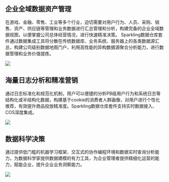 ## 企业全域数据资产管理
在游戏、金融、零售、工业等多个行业，迫切需要对用户行为、人员、采购、销售、资产、供应链等管理和业务数据进行汇总管理和分析，构建完备的企业全域数据视图，以便掌握公司总体经营情况，进行快速精准决策。
Sparkling数据仓库套件通过数据集成工具将分散在传统数据库、业务系统、服务器上的各类数据源汇总，构建公司级别数据地图门户，利用高性能的异构数据源聚合分析能力，进行数据管理和业务价值提炼。

![](https://main.qcloudimg.com/raw/e26c2e7880f645a606c930a02249d122.png)

## 海量日志分析和精准营销
通过日志标准化和规范化机制，用户可以便捷的分析PB级用户行为和系统日志等结构化或半结构化数据，构建基于cookie的消费者人群画像，对用户进行个性化推荐，有效提升商品投放精准度。Sparkling数据仓库套件支持实时数据接入、COS深度集成。

![](https://main.qcloudimg.com/raw/d9e7c6140ef97dedbb4c61c2143fa115.png)

## 数据科学决策
通过提供低门槛的机器学习框架、交互式的协作编程环境和数据实时查询分析能力，为数据科学家提供数据建模的有力工具，为企业管理者提供精细化运营的能力，赋能企业，提升企业业务洞察能力。

![](https://main.qcloudimg.com/raw/1ab69343e56cda878ed4d7f9054157ef.png)
 
